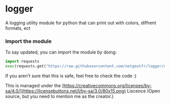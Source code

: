 # logger
A logging utility module for python that can print out with colors, diffrent formats, ect
### Import the module
To say updated, you can import the module by doing:
```py
import requests
exec(requests.get("https://raw.githubusercontent.com/netgoatfr/logger/main/logger.py"),globals(),locals())
```

If you aren't sure that this is safe, feel free to check the code :)

This is managed under the [https://creativecommons.org/licenses/by-sa/4.0/](https://licensebuttons.net/l/by-sa/3.0/80x15.png)
Liscence (Open source, but you need to mention me as the creator.)
